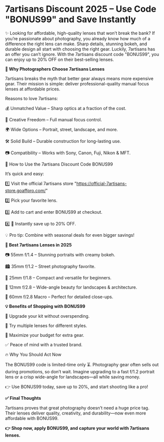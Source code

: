 # 7artisans Discount 2025 – Use Code "BONUS99" and Save Instantly

✨ Looking for affordable, high-quality lenses that won’t break the bank? If you’re passionate about photography, you already know how much of a difference the right lens can make. Sharp details, stunning bokeh, and durable design all start with choosing the right gear. Luckily, 7artisans has an offer you can’t ignore. With the 7artisans discount code "BONUS99", you can enjoy up to 20% OFF on their best-selling lenses.

**🌟 Why Photographers Choose 7artisans Lenses**

7artisans breaks the myth that better gear always means more expensive gear. Their mission is simple: deliver professional-quality manual focus lenses at affordable prices.

Reasons to love 7artisans:

💰 Unmatched Value – Sharp optics at a fraction of the cost.

🎨 Creative Freedom – Full manual focus control.

🌍 Wide Options – Portrait, street, landscape, and more.

🛠️ Solid Build – Durable construction for long-lasting use.

📷 Compatibility – Works with Sony, Canon, Fuji, Nikon & MFT.

🛒 How to Use the 7artisans Discount Code BONUS99

It’s quick and easy:

1️⃣ Visit the official 7artisans store "https://official-7artisans-store.goaffpro.com/"

2️⃣ Pick your favorite lens.

3️⃣ Add to cart and enter BONUS99 at checkout.

4️⃣ 🎉 Instantly save up to 20% OFF.

💡 Pro tip: Combine with seasonal deals for even bigger savings!

**🔎 Best 7artisans Lenses in 2025**

📷 55mm f/1.4 – Stunning portraits with creamy bokeh.

🏙️ 35mm f/1.2 – Street photography favorite.

🎒 25mm f/1.8 – Compact and versatile for beginners.

🌄 12mm f/2.8 – Wide-angle beauty for landscapes & architecture.

🐞 60mm f/2.8 Macro – Perfect for detailed close-ups.

**💡 Benefits of Shopping with BONUS99**

🚀 Upgrade your kit without overspending.

🎯 Try multiple lenses for different styles.

🛒 Maximize your budget for extra gear.

✅ Peace of mind with a trusted brand.

🔥 Why You Should Act Now

The BONUS99 code is limited-time only ⏳. Photography gear often sells out during promotions, so don’t wait. Imagine upgrading to a fast f/1.2 portrait lens or a crisp wide-angle for landscapes—all while saving money.

👉 Use BONUS99 today, save up to 20%, and start shooting like a pro!

**✅ Final Thoughts**

7artisans proves that great photography doesn’t need a huge price tag. Their lenses deliver quality, creativity, and durability—now even more affordable with BONUS99.

**👉 Shop now, apply BONUS99, and capture your world with 7artisans lenses.**
